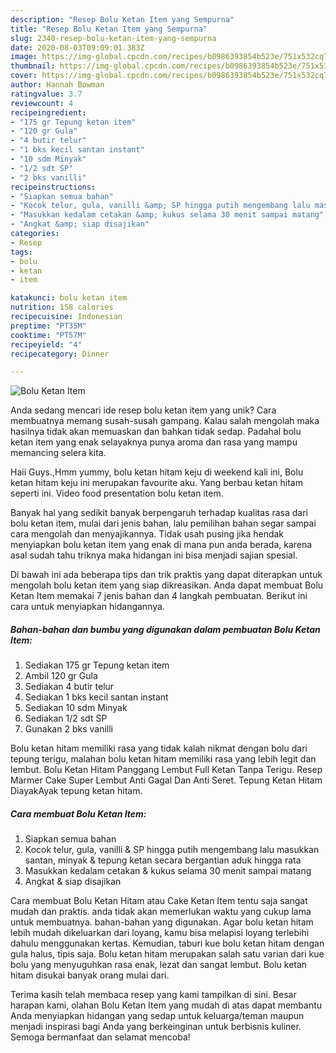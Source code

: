 ```yaml
---
description: "Resep Bolu Ketan Item yang Sempurna"
title: "Resep Bolu Ketan Item yang Sempurna"
slug: 2340-resep-bolu-ketan-item-yang-sempurna
date: 2020-08-03T09:09:01.383Z
image: https://img-global.cpcdn.com/recipes/b0986393854b523e/751x532cq70/bolu-ketan-item-foto-resep-utama.jpg
thumbnail: https://img-global.cpcdn.com/recipes/b0986393854b523e/751x532cq70/bolu-ketan-item-foto-resep-utama.jpg
cover: https://img-global.cpcdn.com/recipes/b0986393854b523e/751x532cq70/bolu-ketan-item-foto-resep-utama.jpg
author: Hannah Bowman
ratingvalue: 3.7
reviewcount: 4
recipeingredient:
- "175 gr Tepung ketan item"
- "120 gr Gula"
- "4 butir telur"
- "1 bks kecil santan instant"
- "10 sdm Minyak"
- "1/2 sdt SP"
- "2 bks vanilli"
recipeinstructions:
- "Siapkan semua bahan"
- "Kocok telur, gula, vanilli &amp; SP hingga putih mengembang lalu masukkan santan, minyak &amp; tepung ketan secara bergantian aduk hingga rata"
- "Masukkan kedalam cetakan &amp; kukus selama 30 menit sampai matang"
- "Angkat &amp; siap disajikan"
categories:
- Resep
tags:
- bolu
- ketan
- item

katakunci: bolu ketan item 
nutrition: 158 calories
recipecuisine: Indonesian
preptime: "PT35M"
cooktime: "PT57M"
recipeyield: "4"
recipecategory: Dinner

---
```



![Bolu Ketan Item](https://img-global.cpcdn.com/recipes/b0986393854b523e/751x532cq70/bolu-ketan-item-foto-resep-utama.jpg)

Anda sedang mencari ide resep bolu ketan item yang unik? Cara membuatnya memang susah-susah gampang. Kalau salah mengolah maka hasilnya tidak akan memuaskan dan bahkan tidak sedap. Padahal bolu ketan item yang enak selayaknya punya aroma dan rasa yang mampu memancing selera kita.

Haii Guys.,Hmm yummy, bolu ketan hitam keju di weekend kali ini, Bolu ketan hitam keju ini merupakan favourite aku. Yang berbau ketan hitam seperti ini. Video food presentation bolu ketan item.

Banyak hal yang sedikit banyak berpengaruh terhadap kualitas rasa dari bolu ketan item, mulai dari jenis bahan, lalu pemilihan bahan segar sampai cara mengolah dan menyajikannya. Tidak usah pusing jika hendak menyiapkan bolu ketan item yang enak di mana pun anda berada, karena asal sudah tahu triknya maka hidangan ini bisa menjadi sajian spesial.


Di bawah ini ada beberapa tips dan trik praktis yang dapat diterapkan untuk mengolah bolu ketan item yang siap dikreasikan. Anda dapat membuat Bolu Ketan Item memakai 7 jenis bahan dan 4 langkah pembuatan. Berikut ini cara untuk menyiapkan hidangannya.

<!--inarticleads1-->

##### Bahan-bahan dan bumbu yang digunakan dalam pembuatan Bolu Ketan Item:

1. Sediakan 175 gr Tepung ketan item
1. Ambil 120 gr Gula
1. Sediakan 4 butir telur
1. Sediakan 1 bks kecil santan instant
1. Sediakan 10 sdm Minyak
1. Sediakan 1/2 sdt SP
1. Gunakan 2 bks vanilli


Bolu ketan hitam memiliki rasa yang tidak kalah nikmat dengan bolu dari tepung terigu, malahan bolu ketan hitam memiliki rasa yang lebih legit dan lembut. Bolu Ketan Hitam Panggang Lembut Full Ketan Tanpa Terigu. Resep Marmer Cake Super Lembut Anti Gagal Dan Anti Seret. Tepung Ketan Hitam DiayakAyak tepung ketan hitam. 

<!--inarticleads2-->

##### Cara membuat Bolu Ketan Item:

1. Siapkan semua bahan
1. Kocok telur, gula, vanilli &amp; SP hingga putih mengembang lalu masukkan santan, minyak &amp; tepung ketan secara bergantian aduk hingga rata
1. Masukkan kedalam cetakan &amp; kukus selama 30 menit sampai matang
1. Angkat &amp; siap disajikan


Cara membuat Bolu Ketan Hitam atau Cake Ketan Item tentu saja sangat mudah dan praktis. anda tidak akan memerlukan waktu yang cukup lama untuk membuatnya. bahan-bahan yang digunakan. Agar bolu ketan hitam lebih mudah dikeluarkan dari loyang, kamu bisa melapisi loyang terlebihi dahulu menggunakan kertas. Kemudian, taburi kue bolu ketan hitam dengan gula halus, tipis saja. Bolu ketan hitam merupakan salah satu varian dari kue bolu yang menyuguhkan rasa enak, lezat dan sangat lembut. Bolu ketan hitam disukai banyak orang mulai dari. 

Terima kasih telah membaca resep yang kami tampilkan di sini. Besar harapan kami, olahan Bolu Ketan Item yang mudah di atas dapat membantu Anda menyiapkan hidangan yang sedap untuk keluarga/teman maupun menjadi inspirasi bagi Anda yang berkeinginan untuk berbisnis kuliner. Semoga bermanfaat dan selamat mencoba!
